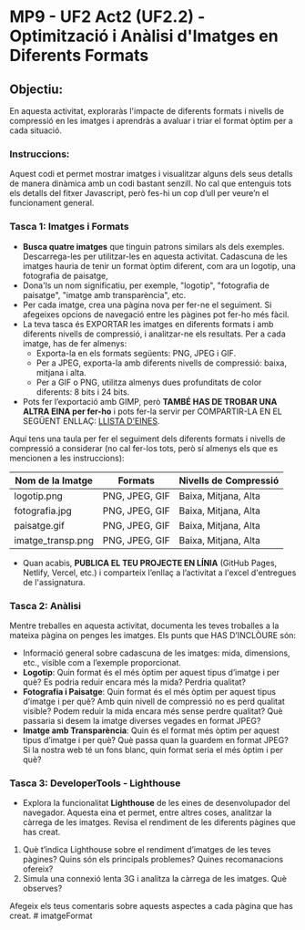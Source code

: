 # MP9 - UF2 Act2 (UF2.2) - Optimització i Anàlisi d'Imatges en Diferents Formats

## Objectiu:
En aquesta activitat, exploraràs l'impacte de diferents formats i nivells de compressió en les imatges i aprendràs a avaluar i triar el format òptim per a cada situació.

### Instruccions:
Aquest codi et permet mostrar imatges i visualitzar alguns dels seus detalls de manera dinàmica amb un codi bastant senzill. No cal que entenguis tots els detalls del fitxer Javascript, però fes-hi un cop d’ull per veure’n el funcionament general.

### Tasca 1: Imatges i Formats

- **Busca quatre imatges** que tinguin patrons similars als dels exemples. Descarrega-les per utilitzar-les en aquesta activitat. Cadascuna de les imatges hauria de tenir un format òptim diferent, com ara un logotip, una fotografia de paisatge, 
- Dona'ls un nom significatiu, per exemple, "logotip", "fotografia de paisatge", "imatge amb transparència", etc.
- Per cada imatge, crea una pàgina nova per fer-ne el seguiment. Si afegeixes opcions de navegació entre les pàgines pot fer-ho més fàcil.
- La teva tasca és EXPORTAR les imatges en diferents formats i amb diferents nivells de compressió, i analitzar-ne els resultats. Per a cada imatge, has de fer almenys:
  - Exporta-la en els formats següents: PNG, JPEG i GIF.
  - Per a JPEG, exporta-la amb diferents nivells de compressió: baixa, mitjana i alta.
  - Per a GIF o PNG, utilitza almenys dues profunditats de color diferents: 8 bits i 24 bits.
- Pots fer l’exportació amb GIMP, però **TAMBÉ HAS DE TROBAR UNA ALTRA EINA per fer-ho** i pots fer-la servir per COMPARTIR-LA EN EL SEGÜENT ENLLAÇ: [LLISTA D’EINES](https://docs.google.com/spreadsheets/d/1VfaoH2ySmkSh8da_yhtaUaS7XPwk5Ark34vlQIb7Eww/edit?usp=sharing).

Aquí tens una taula per fer el seguiment dels diferents formats i nivells de compressió a considerar (no cal fer-los tots, però sí almenys els que es mencionen a les instruccions):

| Nom de la Imatge  | Formats        | Nivells de Compressió |       
| ----------------- | -------------- | ---------------------- | 
| logotip.png       | PNG, JPEG, GIF | Baixa, Mitjana, Alta   | 
| fotografia.jpg    | PNG, JPEG, GIF | Baixa, Mitjana, Alta   | 
| paisatge.gif      | PNG, JPEG, GIF | Baixa, Mitjana, Alta   |
| imatge_transp.png | PNG, JPEG, GIF | Baixa, Mitjana, Alta   | 

- Quan acabis, **PUBLICA EL TEU PROJECTE EN LÍNIA** (GitHub Pages, Netlify, Vercel, etc.) i comparteix l’enllaç a l’activitat a l'excel d'entregues de l'assignatura.

### Tasca 2: Anàlisi

Mentre treballes en aquesta activitat, documenta les teves troballes a la mateixa pàgina on penges les imatges. Els punts que HAS D’INCLÒURE són:

- Informació general sobre cadascuna de les imatges: mida, dimensions, etc., visible com a l’exemple proporcionat.
- **Logotip**: Quin format és el més òptim per aquest tipus d’imatge i per què? Es podria reduir encara més la mida? Perdria qualitat?
- **Fotografia i Paisatge**: Quin format és el més òptim per aquest tipus d’imatge i per què? Amb quin nivell de compressió no es perd qualitat visible? Podem reduir la mida encara més sense perdre qualitat? Què passaria si desem la imatge diverses vegades en format JPEG?
- **Imatge amb Transparència**: Quin és el format més òptim per aquest tipus d’imatge i per què? Què passa quan la guardem en format JPEG? Si la nostra web té un fons blanc, quin format seria el més òptim i per què?

### Tasca 3: DeveloperTools - Lighthouse

- Explora la funcionalitat **Lighthouse** de les eines de desenvolupador del navegador. Aquesta eina et permet, entre altres coses, analitzar la càrrega de les imatges. Revisa el rendiment de les diferents pàgines que has creat.
1. Què t’indica Lighthouse sobre el rendiment d’imatges de les teves pàgines? Quins són els principals problemes? Quines recomanacions ofereix?
2. Simula una connexió lenta 3G i analitza la càrrega de les imatges. Què observes?

Afegeix els teus comentaris sobre aquests aspectes a cada pàgina que has creat.
#   i m a t g e F o r m a t  
 